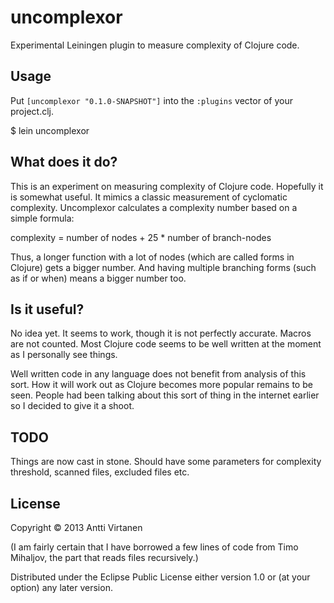 # uncomplexor

Experimental Leiningen plugin to measure complexity of Clojure code.

## Usage

Put `[uncomplexor "0.1.0-SNAPSHOT"]` into the `:plugins` vector of your project.clj.

$ lein uncomplexor

## What does it do?

This is an experiment on measuring complexity of Clojure code. Hopefully it is somewhat useful.  It mimics a classic measurement of cyclomatic complexity. Uncomplexor calculates a complexity number based on a simple formula:

complexity = number of nodes + 25 * number of branch-nodes

Thus, a longer function with a lot of nodes (which are called forms in Clojure) gets a bigger number. And having multiple branching forms (such as if or when) means a bigger number too. 

## Is it useful? 

No idea yet. It seems to work, though it is not perfectly accurate. Macros are not counted. 
Most Clojure code seems to be well written at the moment as I personally see things. 

Well written code in any language does not benefit from analysis of this sort. How it will work out as Clojure becomes more popular remains to be seen. People had been talking about this sort of thing in the internet earlier so I decided to give it a shoot.


## TODO

Things are now cast in stone. Should have some parameters for complexity threshold, scanned files, excluded files etc.

## License

Copyright © 2013 Antti Virtanen

(I am fairly certain that I have borrowed a few lines of code from Timo Mihaljov, the part that reads files recursively.)

Distributed under the Eclipse Public License either version 1.0 or (at
your option) any later version.
